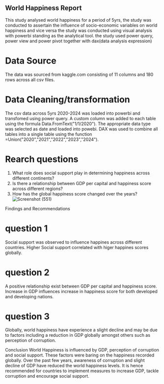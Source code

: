 ## World Happiness Report
This study analysed world happiness for a period of 5yrs, the study was conducted to assertain the influence of socio-economic variables on world happiness and vice versa 
the study was conducted using visual analysis with powerbi standing as the analytical tool. the study used power query, power view and power pivot together
with dax(data analysis expression)
  
# Data Source
The data was sourced from kaggle.com consisting of 11 columns and 180 rows across all csv files.

# Data Cleaning/transformation
The csv data across 5yrs 2020-2024 was loaded into powerbi and transfomed using power query. A custom column was added to each table using the formula Data.FromText("1/1/2020"). The appropriate data type was selected as date and loaded into powebi.
DAX was used to combine all tables into a single table using the function =Union("2020","2021","2022","2023","2024").


# Rearch questions
1. What role does social support play in determining happiness across different continents? 
2. Is there a relationship between GDP per capital and happiness score across different regions?
3. How has the global happiness score changed over the years?
![Screenshot (551)](https://github.com/user-attachments/assets/f96056dc-9b18-46bb-a6cf-d77a4e5ce6d4)

Findings and Recommendations
# question 1
Social support was observed to influence happines across different countries. Higher Social support correlated with higer happines scores globally.
# question 2
A positive relationship exist between GDP per capital and happiness score. Increase in GDP influences increase in happiness score for both developed and developing nations.
# question 3
Globally, world happiness have experience a slight decline and may be due to factors including a reduction in GDP globally amongst others such as perception of corruption.

Conclusion
World Happiness is influenced by GDP, perception of corruption and social support. These factors were baring on the happiness recorded globally. Over the past few years, awareness of corruption and slight decline of GDP have reduced the world happiness levels. It is hence recommended for countries to implement measures to increase GDP, tackle corruption and encourage social support.


